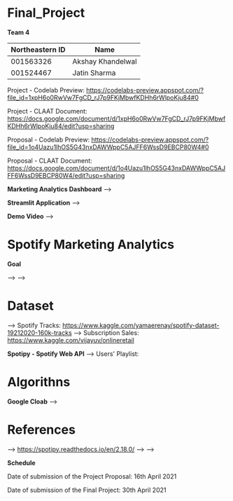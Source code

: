 # Final_Project 


**Team 4**

| Northeastern ID | Name
| --- | --- 
|001563326 | Akshay Khandelwal
|001524467 | Jatin Sharma 


Project - Codelab Preview: https://codelabs-preview.appspot.com/?file_id=1xpH6o0RwVw7FgCD_rJ7p9FKjMbwfKDHh6rWlpoKju84#0

Project - CLAAT Document: https://docs.google.com/document/d/1xpH6o0RwVw7FgCD_rJ7p9FKjMbwfKDHh6rWlpoKju84/edit?usp=sharing

Proposal - Codelab Preview: https://codelabs-preview.appspot.com/?file_id=1o4Uazu1lhOS5G43nxDAWWppC5AJFF6WssD9EBCP80W4#0

Proposal - CLAAT Document: https://docs.google.com/document/d/1o4Uazu1lhOS5G43nxDAWWppC5AJFF6WssD9EBCP80W4/edit?usp=sharing


**Marketing Analytics Dashboard**
-->

**Streamlit Application**
-->

**Demo Video**
-->

# Spotify Marketing Analytics



**Goal**

-->
-->

# Dataset

--> Spotify Tracks: https://www.kaggle.com/yamaerenay/spotify-dataset-19212020-160k-tracks
--> Subscription Sales: https://www.kaggle.com/vijayuv/onlineretail

**Spotipy - Spotify Web API**
--> Users' Playlist:  

# Algorithns

**Google Cloab**
-->

# References

--> https://spotipy.readthedocs.io/en/2.18.0/
-->
-->

**Schedule**

Date of submission of the Project Proposal: 16th April 2021

Date of submission of the Final Project: 30th April 2021